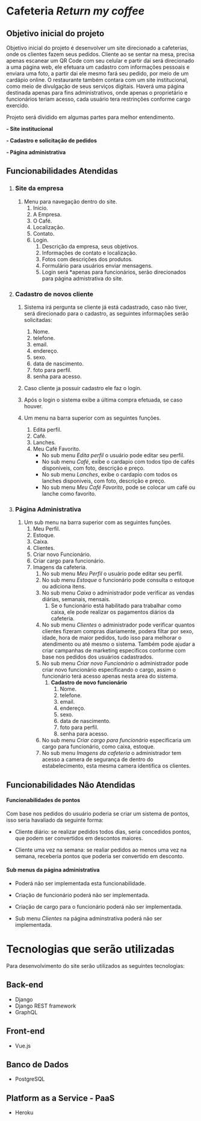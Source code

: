 # Cafeteria *Return my coffee*

## Objetivo inicial do projeto

Objetivo inicial do projeto é desenvolver um site direcionado a cafeterias, onde os clientes fazem seus pedidos.
Cliente ao se sentar na mesa, precisa apenas escanear um QR Code com seu celular e partir dai será direcionado a uma página web, ele efetuara um cadastro com informações pessoais e enviara uma foto, a partir dai ele mesmo fará seu pedido, por meio de um cardápio online.
O restaurante também contara com um site institucional, como meio de divulgação de seus serviços digitais.
Haverá uma página destinada apenas para fins administrativos, onde apenas o proprietário e funcionários teriam acesso, cada usuário tera restrinções conforme cargo exercido.

Projeto será dividido em algumas partes para melhor entendimento.

**- Site institucional**

**- Cadastro e solicitação de pedidos**

**- Página administrativa**

## Funcionabilidades Atendidas

1. ### **Site da empresa**

   1. Menu para navegação dentro do site.
      1. Inicio.
      2. A Empresa.
      3. O Café.
      4. Localização.
      5. Contato.
      6. Login.
         1. Descrição da empresa, seus objetivos.
         2. Informações de contato  e localização.
         3. Fotos com descrições dos produtos.
         4. Formulário para usuários enviar mensagens.
         5. Login será *apenas para funcionários, serão direcionados para página admistrativa do site.

2. ### **Cadastro de novos cliente**

   1. Sistema irá pergunta se cliente já está cadastrado, caso não tiver, será direcionado para o cadastro, as seguintes informações serão solicitadas:
      1. Nome.
      2. telefone.
      3. email.
      4. endereço.
      5. sexo.
      6. data de nascimento.
      7. foto para perfil.
      8. senha para acesso.
   
   2. Caso cliente ja possuir cadastro ele faz o login.
   3. Após o login o sistema exibe a última compra efetuada, se caso houver.
   4. Um menu na barra superior com as seguintes funções.
      1. Edita perfil.
      2. Café.
      3. Lanches.
      4. Meu Café Favorito.
          * No sub menu *Edita perfil* o usuário pode editar seu perfil.
          * No sub menu *Café*, exibe o cardapio com todos tipo de cafés disponiveis, com foto, descrição e preço.
          * No sub menu *Lanches*, exibe o cardapio com todos os lanches disponiveis, com foto, descrição e preço.
          * No sub menu *Meu Café Favorito*, pode se colocar um café ou lanche como favorito.

3. ### **Página Administrativa**


   1. Um sub menu na barra superior com as seguintes funções.
      1. Meu Perfil.
      2. Estoque.
      3. Caixa.
      4. Clientes.
      5. Criar novo Funcionário.
      6. Criar cargo para funcionário.
      7. Imagens da cafeteria.
         1. No sub menu *Meu Perfil* o usuário pode editar seu perfil.
         2. No sub menu *Estoque* o funcionário pode consulta o estoque ou adiciona itens.
         3. No sub menu *Caixa* o administrador pode verificar as vendas diárias, semanais, mensais.
            1. Se o funcionário está habilitado para trabalhar como caixa, ele pode realizar os pagamentos diários da cafeteria.
         4. No sub menu *Clientes* o administrador pode verificar quantos clientes fizeram compras diariamente, podera filtar por sexo, idade, hora de maior pedidos, tudo isso para melhorar o atendimento ou até mesmo o sistema. Também pode ajudar a criar campanhas de marketing especificos conforme com base nos pedidos dos usuários cadastrados.
         5. No sub menu *Criar novo Funcionário* o administrador pode criar novo funcionário especificando o cargo, assim o funcionário terá acesso apenas nesta area do sistema.
            1. **Cadastro de novo funcionário**
               1. Nome.
               2. telefone.
               3. email.
               4. endereço.
               5. sexo.
               6. data de nascimento.
               7. foto para perfil.
               8. senha para acesso.
         6. No sub menu *Criar cargo para funcionário* especificaria um cargo para funcionário, como caixa, estoque.
         7. No sub menu *Imagens da cafeteria* o administrador tem acesso a camera de segurança de dentro do estabelecimento, esta mesma camera identifica os clientes.


## Funcionabilidades Não Atendidas


#### **Funcionabilidades de pontos**

Com base nos pedidos do usuário poderia se criar um sistema de pontos, isso seria havaliado da seguinte forma:

- Cliente diário: se realizar pedidos todos dias, seria concedidos pontos, que podem ser convertidos em descontos maiores.
  
- Cliente uma vez na semana: se realiar pedidos ao menos uma vez na semana, receberia pontos que poderia ser convertido em desconto.

#### **Sub menus da página administrativa**

- Poderá não ser implementada esta funcionabilidade.

- Criação de funcionário poderá não ser implementada.

- Criação de cargo para o funcionário poderá não ser implementada.

- Sub menu *Clientes* na página adminstrativa poderá não ser implementada.


# Tecnologias que serão utilizadas

Para desenvolvimento do site serão utilizados as seguintes tecnologias:

## Back-end

- Django
- Django REST framework
- GraphQL

## Front-end

- Vue.js

## Banco de Dados

- PostgreSQL

## Platform as a Service - PaaS

- Heroku
